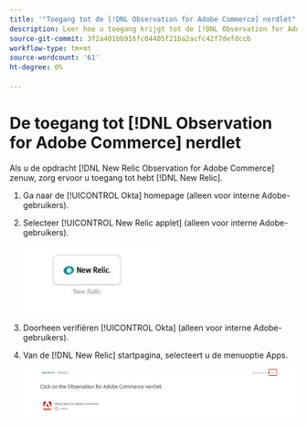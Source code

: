 ```yaml
---
title: '"Toegang tot de [!DNL Observation for Adobe Commerce] nerdlet"'
description: Leer hoe u toegang krijgt tot de [!DNL Observation for Adobe Commerce] nerdlet.
source-git-commit: 3f2a401bb916fc04405f21ba2acfc42f7defdccb
workflow-type: tm+mt
source-wordcount: '61'
ht-degree: 0%

---
```


# De toegang tot [!DNL Observation for Adobe Commerce] nerdlet

Als u de opdracht [!DNL New Relic Observation for Adobe Commerce] zenuw, zorg ervoor u toegang tot hebt [!DNL New Relic].

1. Ga naar de [!UICONTROL Okta] homepage (alleen voor interne Adobe-gebruikers).
1. Selecteer [!UICONTROL New Relic applet] (alleen voor interne Adobe-gebruikers).

   ![Nieuwe Relic-applet](../../assets/tools/observation-for-adobe-commerce/new-relic-applet.jpeg)

1. Doorheen verifiëren [!UICONTROL Okta] (alleen voor interne Adobe-gebruikers).
1. Van de [!DNL New Relic] startpagina, selecteert u de menuoptie Apps.

   ![Nieuwe homepage van Relic](../../assets/tools/observation-for-adobe-commerce/new-relic-homepage.jpeg)


